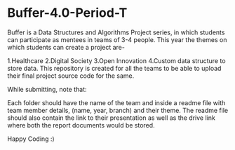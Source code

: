 # Buffer-4.0-Period-T

Buffer is a Data Structures and Algorithms Project series, in which students can participate as mentees in teams of 3-4 people. This year the themes on which students can create a project are-

1.Healthcare
2.Digital Society
3.Open Innovation
4.Custom data structure to store data.
This repository is created for all the teams to be able to upload their final project source code for the same.

While submitting, note that:

Each folder should have the name of the team and inside a readme file with team member details, (name, year, branch) and their theme. The readme file should also contain the link to their presentation as well as the drive link where both the report documents would be stored.

Happy Coding :)
